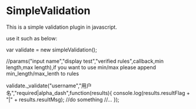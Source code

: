 # SimpleValidation
This is a simple validation plugin in javascript.

use it such as below:

var validate = new simpleValidation();

//params("input name","display test","verified rules",callback,min length,max length),if you want to use min/max please append min_length/max_lenth to rules

validate._validate("username","用户名","required|alpha_dash",function(results){
  console.log(results.resultFlag + "|" + results.resultMsg);
  //do something
  //...
});
